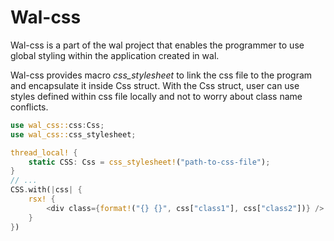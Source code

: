 # Wal-css
Wal-css is a part of the wal project that enables the programmer to use global styling within the application created in wal.

Wal-css provides macro *css_stylesheet* to link the css file to the program and encapsulate it inside Css struct. 
With the Css struct, user can use styles defined within css file locally and not to worry about class name conflicts.
```rust
use wal_css::css:Css;
use wal_css::css_stylesheet;

thread_local! {
    static CSS: Css = css_stylesheet!("path-to-css-file");
}
// ...
CSS.with(|css| {
    rsx! {
        <div class={format!("{} {}", css["class1"], css["class2"])} />
    }
})
```
